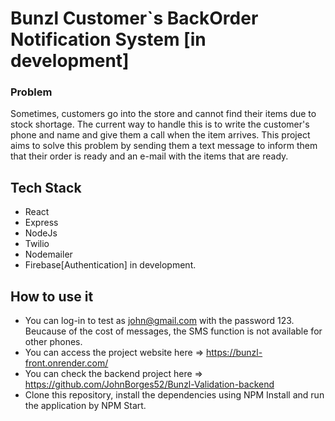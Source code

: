 # Bunzl Customer`s BackOrder Notification System [in development]

### Problem
Sometimes, customers go into the store and cannot find their items due to stock shortage. The current way to handle this is to write the customer's phone and name and give them a call when the item arrives. This project aims to solve this problem by sending them a text message to inform them that their order is ready and an e-mail with the items that are ready.

 
## Tech Stack
- React
- Express
- NodeJs
- Twilio
- Nodemailer
- Firebase[Authentication] in development.

## How to use it

- You can log-in to test as john@gmail.com with the password 123. Beucause of the cost of messages, the SMS function is not available for other phones.
- You can access the project website here => https://bunzl-front.onrender.com/
- You can check the backend project here => https://github.com/JohnBorges52/Bunzl-Validation-backend
- Clone this repository, install the dependencies using NPM Install and run the application by NPM Start.
